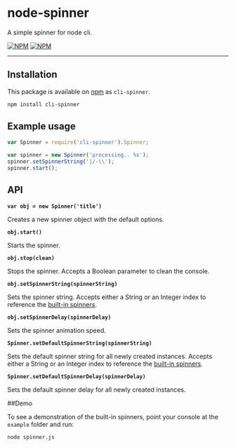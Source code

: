 # node-spinner

A simple spinner for node cli.

[![NPM](https://nodei.co/npm/cli-spinner.png?downloads=true&downloadRank=true)](https://nodei.co/npm/cli-spinner/) [![NPM](https://nodei.co/npm-dl/cli-spinner.png?months=6&height=3)](https://nodei.co/npm/cli-spinner/)

---

## Installation

This package is available on [npm](http://npmjs.com) as `cli-spinner`.

``` sh
npm install cli-spinner
```

## Example usage

````javascript
var Spinner = require('cli-spinner').Spinner;

var spinner = new Spinner('processing.. %s');
spinner.setSpinnerString('|/-\\');
spinner.start();
````

## API

**`var obj = new Spinner('title')`**

Creates a new spinner object with the default options.

**`obj.start()`**

Starts the spinner.

**`obj.stop(clean)`**

Stops the spinner. Accepts a Boolean parameter to clean the console.

**`obj.setSpinnerString(spinnerString)`**

Sets the spinner string. Accepts either a String or an Integer index to reference the [built-in spinners](#demo).

**`obj.setSpinnerDelay(spinnerDelay)`**

Sets the spinner animation speed.

**`Spinner.setDefaultSpinnerString(spinnerString)`**

Sets the default spinner string for all newly created instances. Accepts either a String or an Integer index to reference the [built-in spinners](#demo).

**`Spinner.setDefaultSpinnerDelay(spinnerDelay)`**

Sets the default spinner delay for all newly created instances.

##Demo

To see a demonstration of the built-in spinners, point your console at the `example` folder and run:

````
node spinner.js
````

